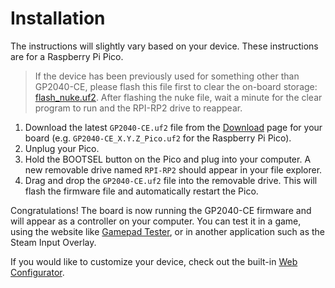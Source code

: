 # Installation

The instructions will slightly vary based on your device. These instructions are for a Raspberry Pi Pico.

> If the device has been previously used for something other than GP2040-CE, please flash this file first to clear the on-board storage: [flash_nuke.uf2](https://raw.githubusercontent.com/OpenStickCommunity/GP2040-CE/main/docs/downloads/flash_nuke.uf2). After flashing the nuke file, wait a minute for the clear program to run and the RPI-RP2 drive to reappear.

1. Download the latest `GP2040-CE.uf2` file from the [Download](download) page for your board (e.g. `GP2040-CE_X.Y.Z_Pico.uf2` for the Raspberry Pi Pico).
2. Unplug your Pico.
3. Hold the BOOTSEL button on the Pico and plug into your computer. A new removable drive named `RPI-RP2` should appear in your file explorer.
4. Drag and drop the `GP2040-CE.uf2` file into the removable drive. This will flash the firmware file and automatically restart the Pico.

Congratulations! The board is now running the GP2040-CE firmware and will appear as a controller on your computer. You can test it in a game, using the website like [Gamepad Tester](https://gamepad-tester.com/), or in another application such as the Steam Input Overlay.

If you would like to customize your device, check out the built-in [Web Configurator](web-configurator).

